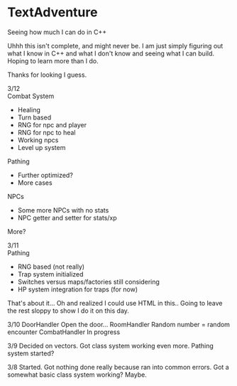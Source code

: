 # TextAdventure
Seeing how much I can do in C++

Uhhh this isn't complete, and might never be. I am just simply figuring out what I know in C++ and what I don't know and seeing what I can build.
Hoping to learn more than I do. 

Thanks for looking I guess.

3/12<br>
Combat System
<ul>
  <li>Healing</li>
  <li>Turn based</li>
  <li>RNG for npc and player</li>
  <li>RNG for npc to heal</li>
  <li>Working npcs</li>
  <li>Level up system</li>
  
</ul>
Pathing
<ul>
  <li>Further optimized?</li>
  <li>More cases</li>
</ul>
NPCs
<ul>
  <li>Some more NPCs with no stats</li>
  <li>NPC getter and setter for stats/xp</li>
</ul>
More?

3/11<br>
Pathing
<ul>
  <li>RNG based (not really)</li>
  <li>Trap system initialized</li>
  <li>Switches versus maps/factories still considering</li>
  <li>HP system integration for traps (for now)</li>
</ul>
That's about it... Oh and realized I could use HTML in this.. Going to leave the rest sloppy to show I do it on this day.

3/10
DoorHandler
  Open the door...
RoomHandler
  Random number = random encounter
CombatHandler
  In progress

3/9
Decided on vectors.
Got class system working even more.
Pathing system started?

3/8
Started. Got nothing done really because ran into common errors. Got a somewhat basic class system working? Maybe.

